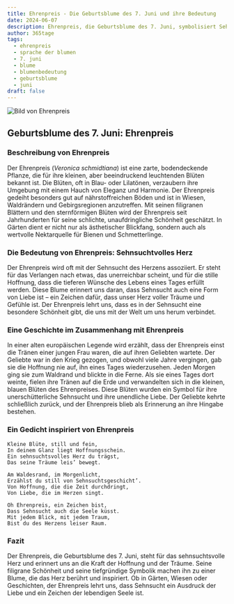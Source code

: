 ```yaml
---
title: Ehrenpreis - Die Geburtsblume des 7. Juni und ihre Bedeutung
date: 2024-06-07
description: Ehrenpreis, die Geburtsblume des 7. Juni, symbolisiert Sehnsuchtvolles Herz. Erfahre mehr über ihre Geschichte, Bedeutung und Symbolik in der Sprache der Blumen.
author: 365tage
tags:
  - ehrenpreis
  - sprache der blumen
  - 7. juni
  - blume
  - blumenbedeutung
  - geburtsblume
  - juni
draft: false
---
```


![Bild von Ehrenpreis](https://cdn.pixabay.com/photo/2013/07/26/05/45/large-speedwell-167462_1280.jpg#center)


## Geburtsblume des 7. Juni: Ehrenpreis

### Beschreibung von Ehrenpreis

Der Ehrenpreis (_Veronica schmidtiana_) ist eine zarte, bodendeckende Pflanze, die für ihre kleinen, aber beeindruckend leuchtenden Blüten bekannt ist. Die Blüten, oft in Blau- oder Lilatönen, verzaubern ihre Umgebung mit einem Hauch von Eleganz und Harmonie. Der Ehrenpreis gedeiht besonders gut auf nährstoffreichen Böden und ist in Wiesen, Waldrändern und Gebirgsregionen anzutreffen. Mit seinen filigranen Blättern und den sternförmigen Blüten wird der Ehrenpreis seit Jahrhunderten für seine schlichte, unaufdringliche Schönheit geschätzt. In Gärten dient er nicht nur als ästhetischer Blickfang, sondern auch als wertvolle Nektarquelle für Bienen und Schmetterlinge.

### Die Bedeutung von Ehrenpreis: Sehnsuchtvolles Herz

Der Ehrenpreis wird oft mit der Sehnsucht des Herzens assoziiert. Er steht für das Verlangen nach etwas, das unerreichbar scheint, und für die stille Hoffnung, dass die tieferen Wünsche des Lebens eines Tages erfüllt werden. Diese Blume erinnert uns daran, dass Sehnsucht auch eine Form von Liebe ist – ein Zeichen dafür, dass unser Herz voller Träume und Gefühle ist. Der Ehrenpreis lehrt uns, dass es in der Sehnsucht eine besondere Schönheit gibt, die uns mit der Welt um uns herum verbindet.

### Eine Geschichte im Zusammenhang mit Ehrenpreis

In einer alten europäischen Legende wird erzählt, dass der Ehrenpreis einst die Tränen einer jungen Frau waren, die auf ihren Geliebten wartete. Der Geliebte war in den Krieg gezogen, und obwohl viele Jahre vergingen, gab sie die Hoffnung nie auf, ihn eines Tages wiederzusehen. Jeden Morgen ging sie zum Waldrand und blickte in die Ferne. Als sie eines Tages dort weinte, fielen ihre Tränen auf die Erde und verwandelten sich in die kleinen, blauen Blüten des Ehrenpreises. Diese Blüten wurden ein Symbol für ihre unerschütterliche Sehnsucht und ihre unendliche Liebe. Der Geliebte kehrte schließlich zurück, und der Ehrenpreis blieb als Erinnerung an ihre Hingabe bestehen.

### Ein Gedicht inspiriert von Ehrenpreis

```
Kleine Blüte, still und fein,  
In deinem Glanz liegt Hoffnungsschein.  
Ein sehnsuchtsvolles Herz du trägst,  
Das seine Träume leis’ bewegt.  

Am Waldesrand, im Morgenlicht,  
Erzählst du still von Sehnsuchtsgeschicht’.  
Von Hoffnung, die die Zeit durchdringt,  
Von Liebe, die im Herzen singt.  

Oh Ehrenpreis, ein Zeichen bist,  
Dass Sehnsucht auch die Seele küsst.  
Mit jedem Blick, mit jedem Traum,  
Bist du des Herzens leiser Raum.  
```

### Fazit

Der Ehrenpreis, die Geburtsblume des 7. Juni, steht für das sehnsuchtsvolle Herz und erinnert uns an die Kraft der Hoffnung und der Träume. Seine filigrane Schönheit und seine tiefgründige Symbolik machen ihn zu einer Blume, die das Herz berührt und inspiriert. Ob in Gärten, Wiesen oder Geschichten, der Ehrenpreis lehrt uns, dass Sehnsucht ein Ausdruck der Liebe und ein Zeichen der lebendigen Seele ist.